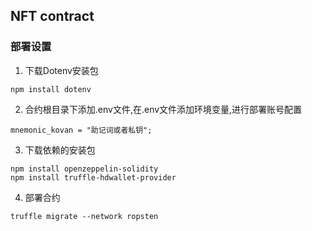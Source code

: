 ## NFT contract
### 部署设置
1. 下载Dotenv安装包
``` 
npm install dotenv
``` 
2. 合约根目录下添加.env文件,在.env文件添加环境变量,进行部署账号配置
``` 
mnemonic_kovan = "助记词或者私钥";
```
3. 下载依赖的安装包
```
npm install openzeppelin-solidity
npm install truffle-hdwallet-provider
```
4. 部署合约
```
truffle migrate --network ropsten
```